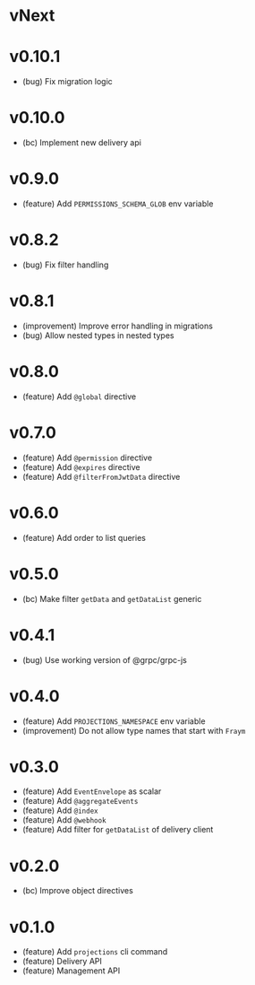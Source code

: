 # vNext

# v0.10.1

-   (bug) Fix migration logic

# v0.10.0

-   (bc) Implement new delivery api

# v0.9.0

-   (feature) Add `PERMISSIONS_SCHEMA_GLOB` env variable

# v0.8.2

-   (bug) Fix filter handling

# v0.8.1

-   (improvement) Improve error handling in migrations
-   (bug) Allow nested types in nested types

# v0.8.0

-   (feature) Add `@global` directive

# v0.7.0

-   (feature) Add `@permission` directive
-   (feature) Add `@expires` directive
-   (feature) Add `@filterFromJwtData` directive

# v0.6.0

-   (feature) Add order to list queries

# v0.5.0

-   (bc) Make filter `getData` and `getDataList` generic

# v0.4.1

-   (bug) Use working version of @grpc/grpc-js

# v0.4.0

-   (feature) Add `PROJECTIONS_NAMESPACE` env variable
-   (improvement) Do not allow type names that start with `Fraym`

# v0.3.0

-   (feature) Add `EventEnvelope` as scalar
-   (feature) Add `@aggregateEvents`
-   (feature) Add `@index`
-   (feature) Add `@webhook`
-   (feature) Add filter for `getDataList` of delivery client

# v0.2.0

-   (bc) Improve object directives

# v0.1.0

-   (feature) Add `projections` cli command
-   (feature) Delivery API
-   (feature) Management API

